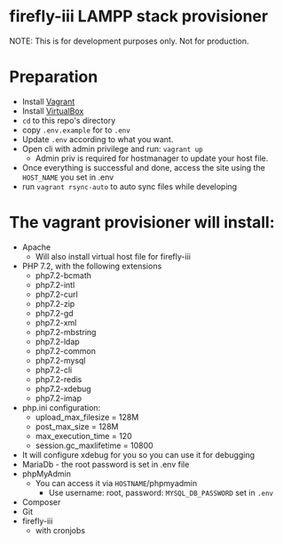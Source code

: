 # firefly-iii LAMPP stack provisioner

NOTE: This is for development purposes only. Not for production.

# Preparation
* Install [Vagrant](https://www.vagrantup.com/downloads.html)
* Install [VirtualBox](https://www.virtualbox.org/wiki/Downloads)
* `cd` to this repo's directory
* copy `.env.example` for to `.env`
* Update `.env` according to what you want.
* Open cli with admin privilege and run: `vagrant up`
    * Admin priv is required for hostmanager to update your host file.
* Once everything is successful and done, access the site using the `HOST_NAME` you set in .env
* run `vagrant rsync-auto` to auto sync files while developing 

# The vagrant provisioner will install:
* Apache
    * Will also install virtual host file for firefly-iii
* PHP 7.2, with the following extensions
    * php7.2-bcmath
    * php7.2-intl
    * php7.2-curl
    * php7.2-zip
    * php7.2-gd
    * php7.2-xml
    * php7.2-mbstring
    * php7.2-ldap
    * php7.2-common
    * php7.2-mysql
    * php7.2-cli
    * php7.2-redis
    * php7.2-xdebug
    * php7.2-imap
* php.ini configuration:
    * upload_max_filesize = 128M
    * post_max_size = 128M
    * max_execution_time = 120
    * session.gc_maxlifetime = 10800
* It will configure xdebug for you so you can use it for debugging
* MariaDb - the root password is set in .env file
* phpMyAdmin
    * You can access it via `HOSTNAME`/phpmyadmin
        * Use username: root, password: `MYSQL_DB_PASSWORD` set in `.env`
* Composer
* Git
* firefly-iii
    * with cronjobs 
